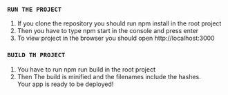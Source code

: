 ### `RUN THE PROJECT`

1. If you clone the repository you should run npm install in the root project
2. Then you have to type npm start in the console and press enter
3. To view project in the browser you should open http://localhost:3000

### `BUILD TH PROJECT`

1. You have to run npm run build in the root project
2. Then The build is minified and the filenames include the hashes.\
   Your app is ready to be deployed!
